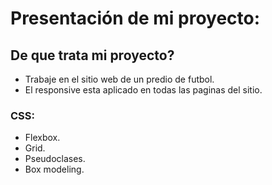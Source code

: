 # Presentación de mi proyecto:
## De que trata mi proyecto?
- Trabaje en el sitio web de un predio de futbol.
- El responsive esta aplicado en todas las paginas del sitio.


### CSS: 
- Flexbox.
- Grid.
- Pseudoclases.
- Box modeling.
